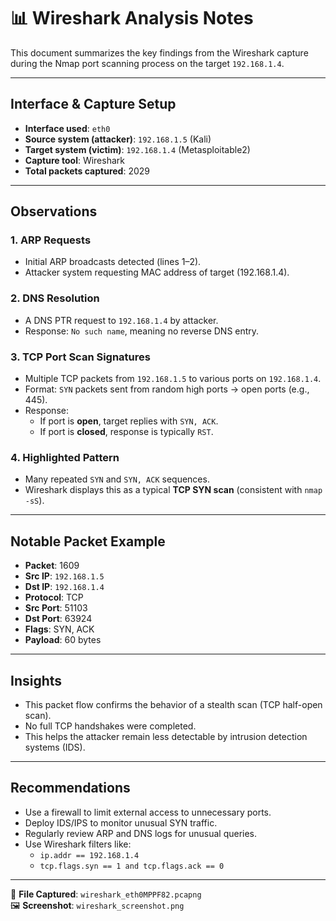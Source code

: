 # 📊 Wireshark Analysis Notes

This document summarizes the key findings from the Wireshark capture during the Nmap port scanning process on the target `192.168.1.4`.

---

##  Interface & Capture Setup

- **Interface used**: `eth0`
- **Source system (attacker)**: `192.168.1.5` (Kali)
- **Target system (victim)**: `192.168.1.4` (Metasploitable2)
- **Capture tool**: Wireshark
- **Total packets captured**: 2029

---

##  Observations

### 1. **ARP Requests**
- Initial ARP broadcasts detected (lines 1–2).
- Attacker system requesting MAC address of target (192.168.1.4).

### 2. **DNS Resolution**
- A DNS PTR request to `192.168.1.4` by attacker.
- Response: `No such name`, meaning no reverse DNS entry.

### 3. **TCP Port Scan Signatures**
- Multiple TCP packets from `192.168.1.5` to various ports on `192.168.1.4`.
- Format: `SYN` packets sent from random high ports → open ports (e.g., 445).
- Response:
  - If port is **open**, target replies with `SYN, ACK`.
  - If port is **closed**, response is typically `RST`.

### 4. **Highlighted Pattern**
- Many repeated `SYN` and `SYN, ACK` sequences.
- Wireshark displays this as a typical **TCP SYN scan** (consistent with `nmap -sS`).

---

##  Notable Packet Example

- **Packet**: 1609  
- **Src IP**: `192.168.1.5`  
- **Dst IP**: `192.168.1.4`  
- **Protocol**: TCP  
- **Src Port**: 51103  
- **Dst Port**: 63924  
- **Flags**: SYN, ACK  
- **Payload**: 60 bytes

---

##  Insights

- This packet flow confirms the behavior of a stealth scan (TCP half-open scan).
- No full TCP handshakes were completed.
- This helps the attacker remain less detectable by intrusion detection systems (IDS).

---

##  Recommendations

- Use a firewall to limit external access to unnecessary ports.
- Deploy IDS/IPS to monitor unusual SYN traffic.
- Regularly review ARP and DNS logs for unusual queries.
- Use Wireshark filters like:
  - `ip.addr == 192.168.1.4`
  - `tcp.flags.syn == 1 and tcp.flags.ack == 0`

---

📝 **File Captured**: `wireshark_eth0MPPF82.pcapng`  
🖼️ **Screenshot**: `wireshark_screenshot.png`
